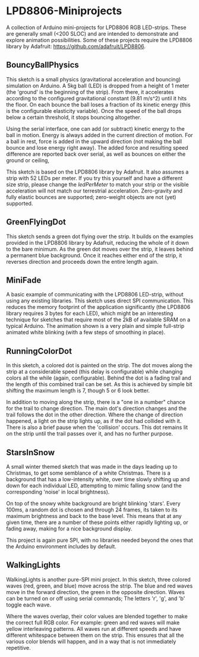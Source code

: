 LPD8806-Miniprojects
====================

A collection of Arduino mini-projects for LPD8806 RGB LED-strips. These are generally small (&lt;200 SLOC) and are intended to demonstrate and explore animation possibilities. Some of these projects require the LPD8806 library by Adafruit: https://github.com/adafruit/LPD8806.

BouncyBallPhysics
-------------------

This sketch is a small physics (gravitational acceleration and bouncing) simulation on Arduino. A 5kg ball (LED) is dropped from a height of 1 meter (the 'ground' is the beginning of the strip). From there, it accelerates according to the configured gravitational constant (9.81 m/s^2) until it hits the floor. On each bounce the ball loses a fraction of its kinetic energy (this is the configurable elasticity variable). Once the speed of the ball drops below a certain threshold, it stops bouncing altogether.

Using the serial interface, one can add (or subtract) kinetic energy to the ball in motion. Energy is always added in the current direction of motion. For a ball in rest, force is added in the upward direction (not making the ball bounce and lose energy right away). The added force and resulting speed difference are reported back over serial, as well as bounces on either the ground or ceiling,

This sketch is based on the LPD8806 library by Adafruit. It also assumes a strip with 52 LEDs per meter. If you try this yourself and have a different size strip, please change the _ledPerMeter_ to match your strip or the visible acceleration will not match our terrestrial acceleration. Zero-gravity and fully elastic bounces are supported; zero-weight objects are not (yet) supported.

GreenFlyingDot
--------------

This sketch sends a green dot flying over the strip. It builds on the examples provided in the LPD8806 library by Adafruit, reducing the whole of it down to the bare minimum. As the green dot moves over the strip, it leaves behind a permanent blue background. Once it reaches either end of the strip, it reverses direction and proceeds down the entire length again.


MiniFade
--------

A basic example of communicating with the LPD8806 LED-strip, without using any existing libraries. This sketch uses direct SPI communication. This reduces the memory footprint of the application significantly (the LPD8806 library requires 3 bytes for each LED), which might be an interesting technique for sketches that require most of the 2kB of available SRAM on a typical Arduino. The animation shown is a very plain and simple full-strip animated white blinking (with a few steps of smoothing in place).


RunningColorDot
---------------

In this sketch, a colored dot is painted on the strip. The dot moves along the strip at a considerable speed (this delay is configurable) while changing colors all the while (again, configurable). Behind the dot is a fading trail and the length of this combined trail can be set. As this is achieved by simple bit shifting the maximum length is 7, though 5 or 6 look better.

In addition to moving along the strip, there is a "one in a number" chance for the trail to change direction. The main dot's direction changes and the trail follows the dot in the other direction. Where the change of direction happened, a light on the strip lights up, as if the dot had collided with it. There is also a brief pause when the 'collision' occurs. This dot remains lit on the strip until the trail passes over it, and has no further purpose.


StarsInSnow
-----------

A small winter themed sketch that was made in the days leading up to Christmas, to get some semblance of a white Christmas. There is a background that has a low-intensity white, over time slowly shifting up and down for each individual LED, attempting to mimic falling snow (and the corresponding 'noise' in local brightness).

On top of the snowy white background are bright blinking 'stars'. Every 100ms, a random dot is chosen and through 24 frames, its taken to its maximum brightness and back to the base level. This means that at any given time, there are a number of these points either rapidly lighting up, or fading away, making for a nice background display.

This project is again pure SPI, with no libraries needed beyond the ones that the Arduino environment includes by default.


WalkingLights
-------------

WalkingLights is another pure-SPI mini project. In this sketch, three colored waves (red, green, and blue) move across the strip. The blue and red waves move in the forward direction, the green in the opposite direction. Waves can be turned on or off using serial commands; The letters 'r', 'g', and 'b' toggle each wave.

Where the waves overlap, their color values are blended together to make the correct full RGB color. For example: green and red waves will make yellow interleaving patterns. All waves run at different speeds and have different whitespace between them on the strip. This ensures that all the various color blends will happen, and in a way that is not immediately repetitive.

